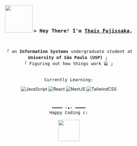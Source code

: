<h3 align="center">
        <img src="https://media0.giphy.com/media/v1.Y2lkPTc5MGI3NjExNDVtZnB2ZjA2ZGRlbWpyN3pqd3NuYXlwb2RycTlyam5hOXBoZGpraCZlcD12MV9pbnRlcm5hbF9naWZfYnlfaWQmY3Q9cw/TFUhSMPFJG7fPAiLpQ/giphy.webp" width="90" />
        <samp>
            &gt; Hey There! I'm
                <b><a target="_blank" href="https://www.linkedin.com/in/tha%C3%ADs-risa-fujissaka/">Thaís Fujissaka</a></b>, 
        </samp>
        
</h3>
<br>

<p align="center">
        <!-- Intro -->
        <samp>
                「 an <b>Information Systems</b> undergraduate student at <b>University of São Paulo (USP)</b> 」
                <br>
                「 Figuring out how things work 💻 」
                <br>
        </samp>
</p>

<p align="center">
        <br>
        <samp>Currently Learning:</samp>
</p>

<!-- Tech -->
<p align="center">
        <!-- JavaScript -->
        <img alt="JavaScript" src="https://img.shields.io/badge/-JavaScript-F7DF1E?style=flat-square&logo=JavaScript&logoColor=white">
        <!-- React -->
        <img alt="React" src="https://img.shields.io/badge/-React-02cdf1?style=flat-square&logo=React&logoColor=white">
        <!-- NextJS -->
        <img alt="NextJS" src="https://img.shields.io/badge/-NextJS-white?style=flat-square&logo=Next.js&logoColor=black">
        <!-- TailwindCSS -->
        <img alt="TailwindCSS" src="https://img.shields.io/badge/-TailwindCSS-10172a?style=flat-square&logo=Tailwindcss&logoColor=37bcf8">
</p>
<br>

<!-- Footer -->
<samp>
    <p align="center">
        ════ ⋆★⋆ ════
        <br>
        Happy Coding c:
        <br>
        <br>
        <img src="https://media2.giphy.com/media/v1.Y2lkPTc5MGI3NjExYXB3ZWNyaGlqZmkzYnM3eDU0OTdhdDJidXhpYWhmMjJtM3MzYXl5dyZlcD12MV9pbnRlcm5hbF9naWZfYnlfaWQmY3Q9Zw/6PtBZqT8earZ3XBTTL/giphy.webp" width="70"/>
    </p>
  
</samp>
